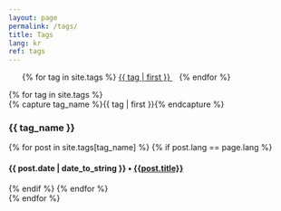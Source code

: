 ```yaml
---
layout: page
permalink: /tags/
title: Tags
lang: kr
ref: tags
---
```


<ul class="tag-cloud">
{% for tag in site.tags %}
  <span style="font-size: {{ tag | last | size | times: 100 | divided_by: site.tags.size | plus: 70  }}%">
    <a href="#{{ tag | first | slugize }}">
      {{ tag | first }}
    </a> &nbsp;&nbsp;
  </span>
{% endfor %}
</ul>

<div id="archives">
{% for tag in site.tags %}
  <div class="archive-group">
    {% capture tag_name %}{{ tag | first }}{% endcapture %}
    <h3 id="#{{ tag_name | slugize }}">{{ tag_name }}</h3>
    <a name="{{ tag_name | slugize }}"></a>
    {% for post in site.tags[tag_name] %}
      {% if post.lang == page.lang %}
        <article class="archive-item">
          <h4><span class="post-date">{{ post.date | date_to_string }} • <a href="{{ root_url }}{{ post.url }}">{{post.title}}</a></span></h4>
        </article>
      {% endif %}
    {% endfor %}
  </div>
{% endfor %}
</div>
